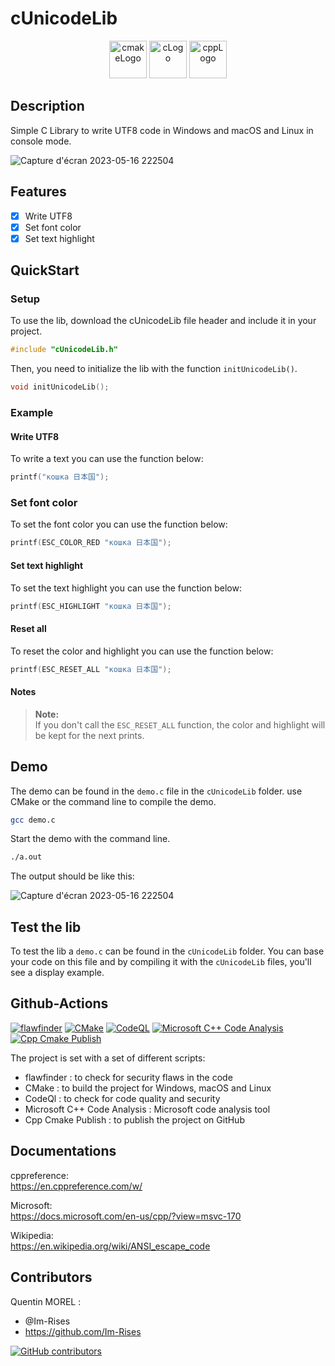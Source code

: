 # cUnicodeLib

<p align="center">
      <img src="https://user-images.githubusercontent.com/59691442/183268126-b3d19e66-8f2d-463a-805e-ae6ef7cc6c01.png" alt="cmakeLogo" style="height:60px;"/>
      <img src="https://img.shields.io/badge/C-00599C?style=for-the-badge&logo=c&logoColor=white" alt="cLogo" style="height:60px;"/>
      <img src="https://img.shields.io/badge/C%2B%2B-00599C?style=for-the-badge&logo=c%2B%2B&logoColor=white" alt="cppLogo" style="height:60px;"/>
</p>

## Description

Simple C Library to write UTF8 code in Windows and macOS and Linux in console mode.

![Capture d'écran 2023-05-16 222504](https://github.com/Im-Rises/cUnicodeLib/assets/59691442/b8e94c42-91f5-4fa3-9ac6-ca853663c7a6)

## Features

- [x] Write UTF8
- [x] Set font color
- [x] Set text highlight

## QuickStart

### Setup

To use the lib, download the cUnicodeLib file header and include it in your project.

```c
#include "cUnicodeLib.h"
```

Then, you need to initialize the lib with the function `initUnicodeLib()`.

```c
void initUnicodeLib();
```

### Example

#### Write UTF8

To write a text you can use the function below:

```c
printf("кошка 日本国");
```

### Set font color

To set the font color you can use the function below:

```c
printf(ESC_COLOR_RED "кошка 日本国");
```

#### Set text highlight

To set the text highlight you can use the function below:

```c
printf(ESC_HIGHLIGHT "кошка 日本国");
```

#### Reset all

To reset the color and highlight you can use the function below:

```c
printf(ESC_RESET_ALL "кошка 日本国");
```

#### Notes

> **Note:**  
> If you don't call the `ESC_RESET_ALL` function, the color and highlight will be kept for the next prints.

## Demo

The demo can be found in the `demo.c` file in the `cUnicodeLib` folder.
use CMake or the command line to compile the demo.

```bash
gcc demo.c
```

Start the demo with the command line.

```bash
./a.out
```

The output should be like this:

![Capture d'écran 2023-05-16 222504](https://github.com/Im-Rises/cUnicodeLib/assets/59691442/b8e94c42-91f5-4fa3-9ac6-ca853663c7a6)

## Test the lib

To test the lib a `demo.c` can be found in the `cUnicodeLib` folder. You can base your code on this file and by
compiling it with the `cUnicodeLib` files, you'll see a display example.

## Github-Actions

[![flawfinder](https://github.com/Im-Rises/cUnicodeLib/actions/workflows/flawfinder.yml/badge.svg?branch=main)](https://github.com/Im-Rises/cUnicodeLib/actions/workflows/flawfinder.yml)
[![CMake](https://github.com/Im-Rises/cUnicodeLib/actions/workflows/cmake.yml/badge.svg?branch=main)](https://github.com/Im-Rises/cUnicodeLib/actions/workflows/cmake.yml)
[![CodeQL](https://github.com/Im-Rises/cUnicodeLib/actions/workflows/codeql.yml/badge.svg?branch=main)](https://github.com/Im-Rises/cUnicodeLib/actions/workflows/codeql.yml)
[![Microsoft C++ Code Analysis](https://github.com/Im-Rises/cUnicodeLib/actions/workflows/msvc.yml/badge.svg?branch=main)](https://github.com/Im-Rises/cUnicodeLib/actions/workflows/msvc.yml)
[![Cpp Cmake Publish](https://github.com/Im-Rises/cUnicodeLib/actions/workflows/cpp-cmake-publish.yml/badge.svg?branch=main)](https://github.com/Im-Rises/cUnicodeLib/actions/workflows/cpp-cmake-publish.yml)

The project is set with a set of different scripts:

- flawfinder : to check for security flaws in the code
- CMake : to build the project for Windows, macOS and Linux
- CodeQl : to check for code quality and security
- Microsoft C++ Code Analysis : Microsoft code analysis tool
- Cpp Cmake Publish : to publish the project on GitHub

## Documentations

cppreference:  
<https://en.cppreference.com/w/>

Microsoft:  
<https://docs.microsoft.com/en-us/cpp/?view=msvc-170>

Wikipedia:  
<https://en.wikipedia.org/wiki/ANSI_escape_code>

## Contributors

Quentin MOREL :

- @Im-Rises
- <https://github.com/Im-Rises>

[![GitHub contributors](https://contrib.rocks/image?repo=Im-Rises/cUnicodeLib)](https://github.com/Im-Rises/cUnicodeLib/graphs/contributors)